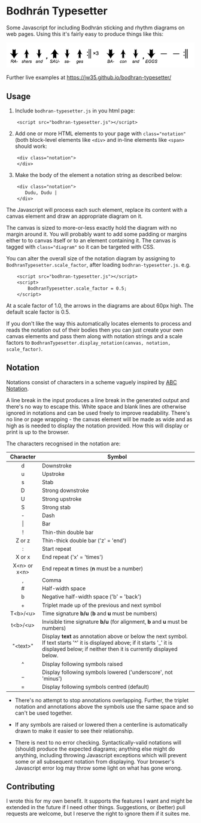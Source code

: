 # Bodhrán Typesetter

Some Javascript for including Bodhrán sticking and rhythm diagrams on web
pages. Using this it's fairly easy to produce things like this:

![example pattern](docs/example.png)

Further live examples at https://jw35.github.io/bodhran-typesetter/

## Usage

1. Include `bodhran-typesetter.js` in you html page:

```
    <script src="bodhran-typesetter.js"></script>
```

2. Add one or more HTML elements to your page with
   `class="notation"` (both block-level elements like `<div>`
   	and in-line elements like `<span>` should work:

```
    <div class="notation">
    </div>
```

3. Make the body of the element a notation string as described below:

```
    <div class="notation">
       Dudu, Dudu |
    </div>
```

The Javascript will process each such element, replace its content with
a canvas element and draw an appropriate diagram on it.

The canvas is sized to more-or-less exactly hold the diagram with no margin
around it. You will probably want to add some padding or margins either to to canvas itself or
to an element containing it. The canvas is tagged with `class="diagram"` so
it can be targeted with CSS.

You can alter the overall size of the notation diagram by assigning to
`BodhranTypesetter.scale_factor`, after loading `bodhran-typesetter.js`. e.g.

```
    <script src="bodhran-typesetter.js"></script>
    <script>
        BodhranTypesetter.scale_factor = 0.5;
    </script>
```

At a scale factor of 1.0, the arrows in the diagrams are about 60px high.
The default scale factor is 0.5.

If you don't like the way this automatically locates elements to process
and reads the notation out of their bodies then you can just create your own canvas
elements and pass them along with notation
strings and a scale factors to `BodhranTypesetter.display_notation(canvas, notation, scale_factor)`.

## Notation

Notations consist of characters in a scheme vaguely
inspired by [ABC Notation](http://abcnotation.com/).

A line break in the input produces a line break in the generated output and
there's no way to escape this. White space and blank lines are otherwise
ignored in notations and can be used freely to improve readability. There's no
line or page wrapping - the canvas element will be made as wide and as high as
is needed to display the notation provided. How this will display or print is
up to the browser.

The characters recognised in the notation are:

Character | Symbol
:-------: | ------
d | Downstroke
u | Upstroke
s | Stab
D | Strong downstroke
U | Strong upstroke
S | Strong stab
\- | Dash
\| | Bar
! | Thin-thin double bar
Z or z | Thin-thick double bar ('z' = 'end')
: | Start repeat
X or x | End repeat ('x' = 'times')
X\<n\> or x\<n\> | End repeat **n** times (**n** must be a number)
, | Comma
\# | Half-width space
b | Negative half-width space ('b' = 'back')
\+ | Triplet made up of the previous and next symbol
T\<b\>/\<u\> | Time signature **b/u** (**b** and **u** must be numbers)
t\<b\>/\<u\> | Invisible time signature **b/u** (for alignment, **b** and **u** must be numbers)
"\<text\>" | Display **text** as annotation above or below the next symbol. If text starts '^' it is displayed above; if it starts '_' it is displayed below; if neither then it is currently displayed below.
^ | Display following symbols raised
_ | Display following symbols lowered ('underscore', not 'minus')
= | Display following symbols centred (default)

* There's no attempt to stop annotations overlapping. Further, the triplet notation and
annotations above the symbols use the same space and so can't be used together.

* If any symbols are raised or lowered then a centerline is automatically drawn
to make it easier to see their relationship.

* There is next to no error checking. Syntactically-valid notations will
(should) produce the expected diagrams; anything else might do anything,
including throwing Javascript exceptions which will prevent some or all
subsequent notation from displaying. Your browser's Javascript error log may throw
some light on what has gone wrong.

## Contributing

I wrote this for my own benefit. It supports the features I want and might be
extended in the future if I need other things. Suggestions, or (better) pull requests
are welcome, but I reserve the right to ignore them if it suites me.
